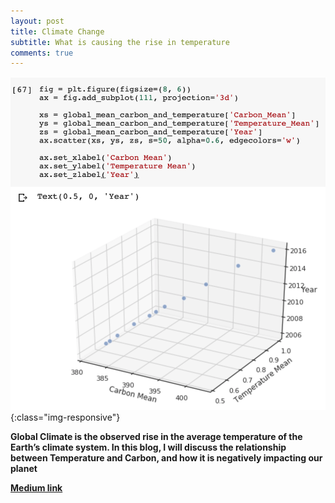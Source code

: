 ```yaml
---
layout: post
title: Climate Change
subtitle: What is causing the rise in temperature
comments: true
---
```


![Climate Change](/img/ClimateChange.png){:class="img-responsive"}


**Global Climate is the observed rise in the average temperature of the Earth’s climate system. In this blog, I will discuss the relationship between Temperature and Carbon, and how it is negatively impacting our planet**

[**Medium link**](https://medium.com/@nicklauswinters/global-climate-change-81bf0e98478e)
